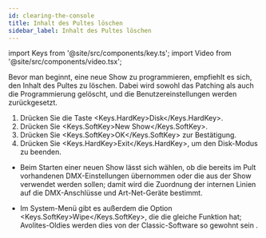 ```yaml
---
id: clearing-the-console
title: Inhalt des Pultes löschen
sidebar_label: Inhalt des Pultes löschen
---
```


import Keys from '@site/src/components/key.ts';
import Video from '@site/src/components/video.tsx';

Bevor man beginnt, eine neue Show zu programmieren, empfiehlt es sich,
den Inhalt des Pultes zu löschen. Dabei wird sowohl das Patching als
auch die Programmierung gelöscht, und die Benutzereinstellungen werden
zurückgesetzt.

1.  Drücken Sie die Taste <Keys.HardKey>Disk</Keys.HardKey>.
2.  Drücken Sie <Keys.SoftKey>New Show</Keys.SoftKey>.
3.  Drücken Sie <Keys.SoftKey>OK</Keys.SoftKey> zur Bestätigung.
4.  Drücken Sie <Keys.HardKey>Exit</Keys.HardKey>, um den Disk-Modus zu beenden.

-   Beim Starten einer neuen Show lässt sich wählen, ob die bereits im
    Pult vorhandenen DMX-Einstellungen übernommen oder die aus der Show
    verwendet werden sollen; damit wird die Zuordnung der internen
    Linien auf die DMX-Anschlüsse und Art-Net-Geräte bestimmt.

-   Im System-Menü gibt es außerdem die Option <Keys.SoftKey>Wipe</Keys.SoftKey>, die die gleiche
    Funktion hat; Avolites-Oldies werden dies von der Classic-Software
    so gewohnt sein .
